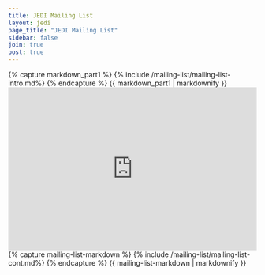 ```yaml
---
title: JEDI Mailing List
layout: jedi
page_title: "JEDI Mailing List"
sidebar: false
join: true
post: true
---
```


<!-- <head>
    <style>
    .column {
    float: left;
    }
    .left-col {
    width: 60%;
    }
    .right-col {
    width: 40%;
    padding-bottom: 0%;
    }
    /* Responsive layout - when the screen is less than 600px wide, make the two columns stack on top of each other instead of next to each other */
    @media screen and (max-width: 600px) {
    .column {
        width: 100%;
    }
    } 
    /* Clear floats after the columns */
    .row:after {
    content: "";
    display: table;
    clear: both;
    }
    </style>
</head> -->

<div class="container">
    <div class="row">
        <div class="col-md-8">
{% capture markdown_part1 %}
{% include /mailing-list/mailing-list-intro.md%}
{% endcapture %}
{{ markdown_part1 | markdownify }}
        </div>
        <div class="col-md-4">
            <iframe name="JEDI Intro Video" width="100%" height="330" src="https://www.youtube.com/embed/d5vlNFBMBT8?si=1AbTtxpYAOsvkYWS" title="YouTube video player" frameborder="0" allow="accelerometer; autoplay; clipboard-write; encrypted-media; gyroscope; picture-in-picture; web-share" allowfullscreen></iframe>
        </div>
    </div>
    <div class="row">
        <div class="col-md-12">
{% capture mailing-list-markdown %}
{% include /mailing-list/mailing-list-cont.md%}
{% endcapture %}
{{ mailing-list-markdown | markdownify }}
        </div>
    </div>
</div>